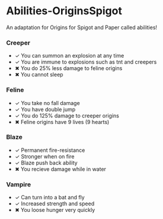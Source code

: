 # Abilities-OriginsSpigot
 An adaptation for Origins for Spigot and Paper called abilities!

### Creeper

- ✓ You can summon an explosion at any time
- ✓ You are immune to explosions such as tnt and creepers
- ✖ You do 25% less damage to feline origins
- ✖ You cannot sleep

### Feline

- ✓ You take no fall damage
- ✓ You have double jump
- ✓ You do 125% damage to creeper origins
- ✖ Feline origins have 9 lives (9 hearts)

### Blaze

- ✓ Permanent fire-resistance
- ✓ Stronger when on fire
- ✓ Blaze push back ability
- ✖ You recieve damage while in water

### Vampire

- ✓ Can turn into a bat and fly
- ✓ Increased strength and speed
- ✖ You loose hunger very quickly